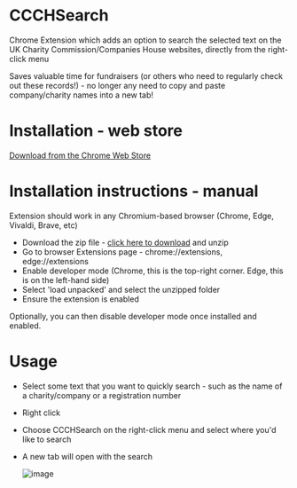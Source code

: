 # CCCHSearch
Chrome Extension which adds an option to search the selected text on the UK Charity Commission/Companies House websites, directly from the right-click menu

Saves valuable time for fundraisers (or others who need to regularly check out these records!) - no longer any need to copy and paste company/charity names into a new tab!

# Installation - web store

[Download from the Chrome Web Store](https://chromewebstore.google.com/detail/ccchsearch/gehecfoijmbdhcblpphjoohkkngbgipp?hl=en-GB)

# Installation instructions - manual

Extension should work in any Chromium-based browser (Chrome, Edge, Vivaldi, Brave, etc)

* Download the zip file - [click here to download](https://github.com/SeanFirth/CCCHSearch/raw/main/CCCHSearch.zip) and unzip
* Go to browser Extensions page - chrome://extensions, edge://extensions
* Enable developer mode (Chrome, this is the top-right corner. Edge, this is on the left-hand side)
* Select 'load unpacked' and select the unzipped folder
* Ensure the extension is enabled

Optionally, you can then disable developer mode once installed and enabled.

# Usage

* Select some text that you want to quickly search - such as the name of a charity/company or a registration number
* Right click
* Choose CCCHSearch on the right-click menu and select where you'd like to search
* A new tab will open with the search

  ![image](https://github.com/SeanFirth/CCCHSearch/assets/9383627/f9b34816-cade-4fd1-ba28-51fce100b428)

